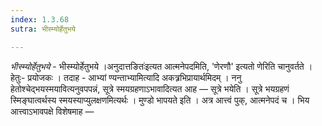 ```yaml
---
index: 1.3.68
sutra: भीस्म्योर्हेतुभये

---
```

_भीस्म्योर्हेतुभये_ - भीस्म्योर्हेतुभये ।अनुदात्तङितः॑इत्यत आत्मनेपदमिति, 'णेरणौ' इत्यतो णेरिति चानुवर्तते । हेतुः- प्रयोजकः । तदाह - आभ्यां ण्यन्ताभ्यामित्यादि अकत्र्रभिप्रायार्थमिदम् । ननु हेतोश्चेद्भयस्मयावित्यनुवपपन्नं, सूत्रे स्मयग्रहणाऽभावादित्यत आह — सूत्रे भयेति । सूत्रे भयग्रहणं स्मिङ्घात्वर्थस्य स्मयस्याप्युलक्षणमित्यर्थः । मुण्डो भापयते इति । अत्र आत्त्वं पुक्, आत्मनेपदं च । भिय आत्त्वाऽभावपक्षे विशेषमाह —  